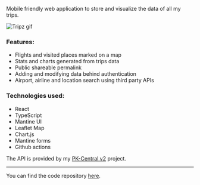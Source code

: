 Mobile friendly web application to store and visualize the data of all my trips.

![Tripz gif](https://stuff.p-kin.com/screentogif/tripz.gif)

### Features:
* Flights and visited places marked on a map
* Stats and charts generated from trips data
* Public shareable permalink
* Adding and modifying data behind authentication
* Airport, airline and location search using third party APIs

### Technologies used:
* React
* TypeScript
* Mantine UI
* Leaflet Map
* Chart.js
* Mantine forms
* Github actions

The API is provided by my [PK-Central v2](https://github.com/KinPeter/pk-central-v2) project.

--- 
You can find the code repository [here](https://github.com/KinPeter/tripz).
